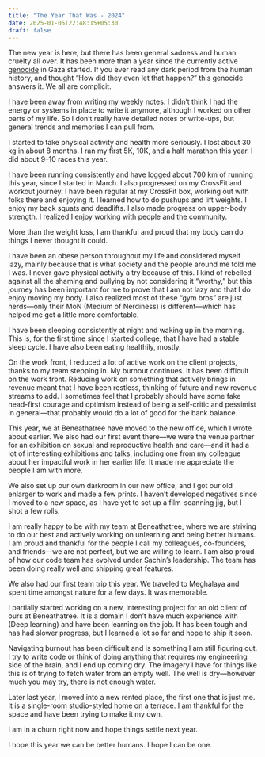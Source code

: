 ```yaml
---
title: "The Year That Was - 2024"
date: 2025-01-05T22:48:15+05:30
draft: false
---
```


The new year is here, but there has been general sadness and human cruelty all over. It has been more than a year since the currently active [genocide](https://en.wikipedia.org/wiki/Gaza_genocide) in Gaza started. If you ever read any dark period from the human history, and thought “How did they even let that happen?” this genocide answers it. We all are complicit.

I have been away from writing my weekly notes. I didn’t think I had the energy or systems in place to write it anymore, although I worked on other parts of my life. So I don’t really have detailed notes or write-ups, but general trends and memories I can pull from.

I started to take physical activity and health more seriously. I lost about 30 kg in about 8 months. I ran my first 5K, 10K, and a half marathon this year. I did about 9–10 races this year.

I have been running consistently and have logged about 700 km of running this year, since I started in March. I also progressed on my CrossFit and workout journey. I have been regular at my CrossFit box, working out with folks there and enjoying it. I learned how to do pushups and lift weights. I enjoy my back squats and deadlifts. I also made progress on upper-body strength. I realized I enjoy working with people and the community.

More than the weight loss, I am thankful and proud that my body can do things I never thought it could.

I have been an obese person throughout my life and considered myself lazy, mainly because that is what society and the people around me told me I was. I never gave physical activity a try because of this. I kind of rebelled against all the shaming and bullying by not considering it “worthy,” but this journey has been important for me to prove that I am not lazy and that I do enjoy moving my body. I also realized most of these “gym bros” are just nerds—only their MoN (Medium of Nerdiness) is different—which has helped me get a little more comfortable.

I have been sleeping consistently at night and waking up in the morning. This is, for the first time since I started college, that I have had a stable sleep cycle. I have also been eating healthily, mostly.

On the work front, I reduced a lot of active work on the client projects, thanks to my team stepping in. My burnout continues. It has been difficult on the work front. Reducing work on something that actively brings in revenue meant that I have been restless, thinking of future and new revenue streams to add. I sometimes feel that I probably should have some fake head-first courage and optimism instead of being a self-critic and pessimist in general—that probably would do a lot of good for the bank balance.

This year, we at Beneathatree have moved to the new office, which I wrote about earlier. We also had our first event there—we were the venue partner for an exhibition on sexual and reproductive health and care—and it had a lot of interesting exhibitions and talks, including one from my colleague about her impactful work in her earlier life. It made me appreciate the people I am with more.

We also set up our own darkroom in our new office, and I got our old enlarger to work and made a few prints. I haven’t developed negatives since I moved to a new space, as I have yet to set up a film-scanning jig, but I shot a few rolls.

I am really happy to be with my team at Beneathatree, where we are striving to do our best and actively working on unlearning and being better humans. I am proud and thankful for the people I call my colleagues, co-founders, and friends—we are not perfect, but we are willing to learn. I am also proud of how our code team has evolved under Sachin’s leadership. The team has been doing really well and shipping great features.

We also had our first team trip this year. We traveled to Meghalaya and spent time amongst nature for a few days. It was memorable.

I partially started working on a new, interesting project for an old client of ours at Beneathatree. It is a domain I don’t have much experience with (Deep learning) and have been learning on the job. It has been tough and has had slower progress, but I learned a lot so far and hope to ship it soon.

Navigating burnout has been difficult and is something I am still figuring out. I try to write code or think of doing anything that requires my engineering side of the brain, and I end up coming dry. The imagery I have for things like this is of trying to fetch water from an empty well. The well is dry—however much you may try, there is not enough water.

Later last year, I moved into a new rented place, the first one that is just me. It is a single-room studio-styled home on a terrace. I am thankful for the space and have been trying to make it my own.

I am in a churn right now and hope things settle next year.

I hope this year we can be better humans. I hope I can be one.
